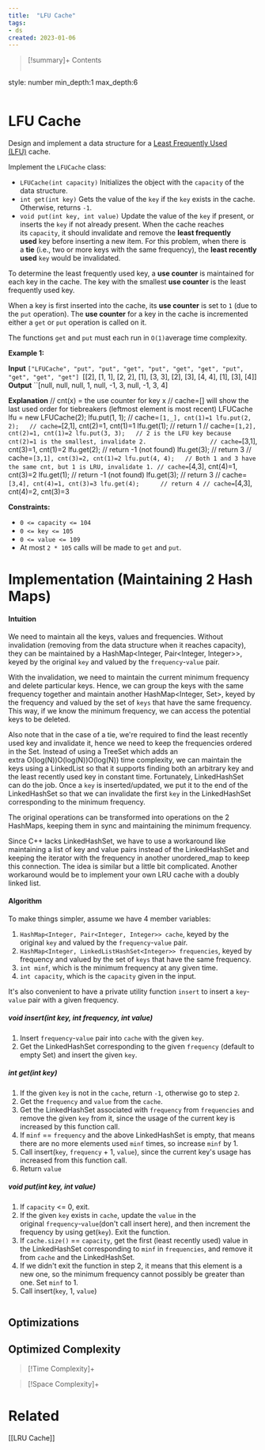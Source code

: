 ```yaml
---
title:  "LFU Cache"
tags:
- ds
created: 2023-01-06
---
```


>[!summary]+ Contents
>```toc
style: number
min_depth:1
max_depth:6 
>```


# LFU Cache
Design and implement a data structure for a [Least Frequently Used (LFU)](https://en.wikipedia.org/wiki/Least_frequently_used) cache.

Implement the `LFUCache` class:

-   `LFUCache(int capacity)` Initializes the object with the `capacity` of the data structure.
-   `int get(int key)` Gets the value of the `key` if the `key` exists in the cache. Otherwise, returns `-1`.
-   `void put(int key, int value)` Update the value of the `key` if present, or inserts the `key` if not already present. When the cache reaches its `capacity`, it should invalidate and remove the **least frequently used** key before inserting a new item. For this problem, when there is a **tie** (i.e., two or more keys with the same frequency), the **least recently used** `key` would be invalidated.

To determine the least frequently used key, a **use counter** is maintained for each key in the cache. The key with the smallest **use counter** is the least frequently used key.

When a key is first inserted into the cache, its **use counter** is set to `1` (due to the `put` operation). The **use counter** for a key in the cache is incremented either a `get` or `put` operation is called on it.

The functions `get` and `put` must each run in `O(1)`average time complexity.

**Example 1:**

**Input**
``["LFUCache", "put", "put", "get", "put", "get", "get", "put", "get", "get", "get"]
``[[2], [1, 1], [2, 2], [1], [3, 3], [2], [3], [4, 4], [1], [3], [4]]
**Output**
``[null, null, null, 1, null, -1, 3, null, -1, 3, 4]

**Explanation**
// cnt(x) = the use counter for key x
// cache=[] will show the last used order for tiebreakers (leftmost element is  most recent)
LFUCache lfu = new LFUCache(2);
lfu.put(1, 1);   // cache=``[1,_], cnt(1)=1
lfu.put(2, 2);   // cache=``[2,1], cnt(2)=1, cnt(1)=1
lfu.get(1);      // return 1
                 // cache=``[1,2], cnt(2)=1, cnt(1)=2
lfu.put(3, 3);   // 2 is the LFU key because cnt(2)=1 is the smallest, invalidate 2.
                 // cache=``[3,1], cnt(3)=1, cnt(1)=2
lfu.get(2);      // return -1 (not found)
lfu.get(3);      // return 3
                 // cache=``[3,1], cnt(3)=2, cnt(1)=2
lfu.put(4, 4);   // Both 1 and 3 have the same cnt, but 1 is LRU, invalidate 1.
                 // cache=``[4,3], cnt(4)=1, cnt(3)=2
lfu.get(1);      // return -1 (not found)
lfu.get(3);      // return 3
                 // cache=``[3,4], cnt(4)=1, cnt(3)=3
lfu.get(4);      // return 4
                 // cache=``[4,3], cnt(4)=2, cnt(3)=3

**Constraints:**

-   `0 <= capacity <= 104`
-   `0 <= key <= 105`
-   `0 <= value <= 109`
-   At most `2 * 105` calls will be made to `get` and `put`.
# Implementation (Maintaining 2 Hash Maps)
#### Intuition

We need to maintain all the keys, values and frequencies. Without invalidation (removing from the data structure when it reaches capacity), they can be maintained by a HashMap<Integer, Pair<Integer, Integer>>, keyed by the original `key` and valued by the `frequency`-`value` pair.

With the invalidation, we need to maintain the current minimum frequency and delete particular keys. Hence, we can group the keys with the same frequency together and maintain another HashMap<Integer, Set>, keyed by the frequency and valued by the set of `keys` that have the same frequency. This way, if we know the minimum frequency, we can access the potential keys to be deleted.

Also note that in the case of a tie, we're required to find the least recently used key and invalidate it, hence we need to keep the frequencies ordered in the Set. Instead of using a TreeSet which adds an extra O(log(N))O(log(N))O(log(N)) time complexity, we can maintain the keys using a LinkedList so that it supports finding both an arbitrary key and the least recently used key in constant time. Fortunately, LinkedHashSet can do the job. Once a `key` is inserted/updated, we put it to the end of the LinkedHashSet so that we can invalidate the first `key` in the LinkedHashSet corresponding to the minimum frequency.

The original operations can be transformed into operations on the 2 HashMaps, keeping them in sync and maintaining the minimum frequency.

Since C++ lacks LinkedHashSet, we have to use a workaround like maintaining a list of key and value pairs instead of the LinkedHashSet and keeping the iterator with the frequency in another unordered_map to keep this connection. The idea is similar but a little bit complicated. Another workaround would be to implement your own LRU cache with a doubly linked list.

#### Algorithm

To make things simpler, assume we have 4 member variables:

1.  `HashMap<Integer, Pair<Integer, Integer>> cache`, keyed by the original `key` and valued by the `frequency`-`value` pair.
2.  `HashMap<Integer, LinkedListHashSet<Integer>> frequencies`, keyed by frequency and valued by the set of `keys` that have the same frequency.
3.  `int minf`, which is the minimum frequency at any given time.
4.  `int capacity`, which is the `capacity` given in the input.

It's also convenient to have a private utility function `insert` to insert a `key`-`value` pair with a given frequency.

##### void insert(int key, int frequency, int value)

1.  Insert `frequency`-`value` pair into `cache` with the given `key`.
2.  Get the LinkedHashSet corresponding to the given `frequency` (default to empty Set) and insert the given `key`.

##### int get(int key)

1.  If the given `key` is not in the `cache`, return `-1`, otherwise go to step `2`.
2.  Get the `frequency` and `value` from the `cache`.
3.  Get the LinkedHashSet associated with `frequency` from `frequencies` and remove the given `key` from it, since the usage of the current key is increased by this function call.
4.  If `minf` == `frequency` and the above LinkedHashSet is empty, that means there are no more elements used `minf` times, so increase `minf` by 1.
5.  Call insert(`key`, `frequency` + 1, `value`), since the current key's usage has increased from this function call.
6.  Return `value`

##### void put(int key, int value)

1.  If `capacity` <= 0, exit.
2.  If the given `key` exists in `cache`, update the `value` in the original `frequency`-`value`(don't call insert here), and then increment the frequency by using get(`key`). Exit the function.
3.  If `cache.size()` == `capacity`, get the first (least recently used) value in the LinkedHashSet corresponding to `minf` in `frequencies`, and remove it from `cache` and the LinkedHashSet.
4.  If we didn't exit the function in step 2, it means that this element is a new one, so the minimum frequency cannot possibly be greater than one. Set `minf` to 1.
5.  Call insert(`key`, 1, `value`)
```python

```

## Optimizations

## Optimized Complexity

>[!Time Complexity]+

>[!Space Complexity]+



# Related
[[LRU Cache]]
